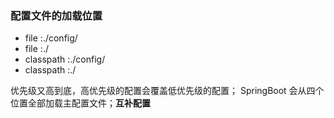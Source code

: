 ### 配置文件的加载位置 ###

- file :./config/
- file :./
- classpath :./config/
- classpath :./

优先级又高到底，高优先级的配置会覆盖低优先级的配置；
SpringBoot 会从四个位置全部加载主配置文件；**互补配置**


